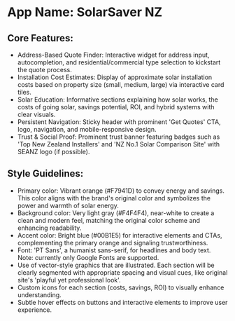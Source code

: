 # **App Name**: SolarSaver NZ

## Core Features:

- Address-Based Quote Finder: Interactive widget for address input, autocompletion, and residential/commercial type selection to kickstart the quote process.
- Installation Cost Estimates: Display of approximate solar installation costs based on property size (small, medium, large) via interactive card tiles.
- Solar Education: Informative sections explaining how solar works, the costs of going solar, savings potential, ROI, and hybrid systems with clear visuals.
- Persistent Navigation: Sticky header with prominent 'Get Quotes' CTA, logo, navigation, and mobile-responsive design.
- Trust & Social Proof: Prominent trust banner featuring badges such as 'Top New Zealand Installers' and 'NZ No.1 Solar Comparison Site' with SEANZ logo (if possible).

## Style Guidelines:

- Primary color: Vibrant orange (#F7941D) to convey energy and savings. This color aligns with the brand's original color and symbolizes the power and warmth of solar energy.
- Background color: Very light gray (#F4F4F4), near-white to create a clean and modern feel, matching the original color scheme and enhancing readability.
- Accent color: Bright blue (#00B1E5) for interactive elements and CTAs, complementing the primary orange and signaling trustworthiness.
- Font: 'PT Sans', a humanist sans-serif, for headlines and body text. Note: currently only Google Fonts are supported.
- Use of vector-style graphics that are illustrated. Each section will be clearly segmented with appropriate spacing and visual cues, like original site's 'playful yet professional look'.
- Custom icons for each section (costs, savings, ROI) to visually enhance understanding.
- Subtle hover effects on buttons and interactive elements to improve user experience.